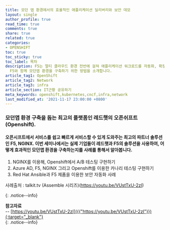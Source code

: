 ```yaml
---
title: 모던 앱 환경에서의 효율적인 애플리케이션 딜리버리와 보안 데모 
layout: single
author_profile: true
read_time: true
comments: true
share: true
related: true
categories:
- OPENSHIFT
toc: true
toc_sticky: true
toc_label: 목차
description: F5는 멀티 클라우드 환경 전반에 걸쳐 애플리케이션 워크로드를 자동화, 확장 및 보호하기 위해 인증된 통합 솔루션을 제공합니다. 
  F5와 함께 모던앱 환경을 구축하기 위한 방법을 소개합니다.
article_tag1: OpenShift
article_tag2: Network
article_tag3: infra
article_section: IT근황 공유하기
meta_keywords: openshift,kubernetes,cncf,infra,network
last_modified_at: '2021-11-17 23:00:00 +0800'
---
```


### 모던앱 환경 구축을 돕는 최고의 플랫폼인 레드햇의 오픈쉬프트(Openshift). 
#### 오픈시프트에서 서비스를 쉽고 빠르게 서비스할 수 있게 도와주는 최고의 파트너 솔루션인 F5, NGINX. 이번 세미나에서는 실제 기업들이 레드햇과 F5의 솔루션을 사용하여, 어떻게 효과적인 모던앱 환경을 구축하는지를 사례를 통해서 알아봅니다.

1. NGINX를 이용해, Openshift에서 A/B 테스팅 구현하기
2. Azure AD, F5, NGINX 그리고 Openshift를 이용한 카나리 테스팅 구현하기
3. Red Hat Ansible과 F5 제품을 이용한 보안 자동화 사례

사례출처 : talkit.tv (Assemble 시리즈)(https://youtu.be/VUstTxU-2zI)

{: .notice--info}

**참고자료** <br>
-- [https://youtu.be/VUstTxU-2zI]({{"https://youtu.be/VUstTxU-2zI"}}){:target="_blank"} <br>
{: .notice--info}
